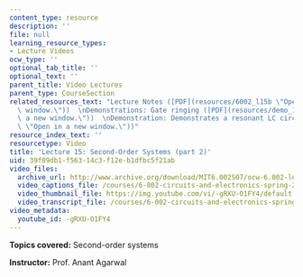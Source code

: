 ```yaml
---
content_type: resource
description: ''
file: null
learning_resource_types:
- Lecture Videos
ocw_type: ''
optional_tab_title: ''
optional_text: ''
parent_title: Video Lectures
parent_type: CourseSection
related_resources_text: "Lecture Notes ([PDF](resources/6002_l15b \"Open in a new\
  \ window.\"))  \nDemonstrations: Gate ringing ([PDF](resources/demo_12 \"Open in\
  \ a new window.\"))  \nDemonstration: Demonstrates a resonant LC circuit ([PDF](resources/demo_23\
  \ \"Open in a new window.\"))"
resource_index_text: ''
resourcetype: Video
title: 'Lecture 15: Second-Order Systems (part 2)'
uid: 39f89db1-f563-14c3-f12e-b1dfbc5f21ab
video_files:
  archive_url: http://www.archive.org/download/MIT6.002S07/ocw-6.002-lec-mit-10250-30oct2003-220k.mp4
  video_captions_file: /courses/6-002-circuits-and-electronics-spring-2007/6ed5c14baf165862b190ba3fc25ea9c8_-gRXU-O1FY4.vtt
  video_thumbnail_file: https://img.youtube.com/vi/-gRXU-O1FY4/default.jpg
  video_transcript_file: /courses/6-002-circuits-and-electronics-spring-2007/c4ef7c238963a0796fab72deca72720b_-gRXU-O1FY4.pdf
video_metadata:
  youtube_id: -gRXU-O1FY4
---
```


**Topics covered:** Second-order systems

**Instructor:** Prof. Anant Agarwal